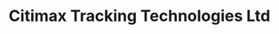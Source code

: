 ---
title: "Citimax Tracking Technologies Ltd"
url: /nairobi/citimax-tracking-technologies-ltd/
shop: car
---